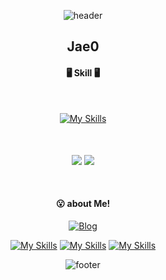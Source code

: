 <p align=center class="has-line-data" data-line-start="0" data-line-end="1"><img src="https://capsule-render.vercel.app/api?type=waving&amp;color=ECDC7A&amp;height=150&amp;section=header" alt="header"></p>

<h2 align=center class="code-line" data-line-start=2 data-line-end=3 >Jae0</h2>

<h4 align=center class="code-line" data-line-start=4 data-line-end=5 >🖥 Skill 🖥</h4>

<br>

<div align=center>
  
  [![My Skills](https://skillicons.dev/icons?i=nextjs,react,vue,ts,js,html,css,firebase,pinia,sass,styledcomponents,tailwind,git,vite,vercel,npm&perline=6)](https://skillicons.dev)
</div>



<br>
<br>




               
<div align="center">
  <img align="center" src="https://github-readme-stats.vercel.app/api?username=Jae0o&theme=flag-india&show_icons=true&count_private=true&&hide=stars" />

  <img align="center" src="https://github-readme-stats.vercel.app/api/top-langs/?username=Jae0o&layout=compact" />
</div>

<br>
<br>
  
<h4 align=center class="code-line" data-line-start=12 data-line-end="13">😮 about Me!</h4>

<p align=center class="has-line-data" data-line-start="14" data-line-end="15">
  <a href="https://www.jae0.co.kr/"><img src="https://img.shields.io/badge/Jae0's Blog-FF8800?style=for-the-badge&amp;logo=Blog&amp;logoColor=white" alt="Blog"></a>
</p>


<div align=center>

  [![My Skills](https://skillicons.dev/icons?i=discord)](https://discordapp.com/users/206711795497304065)
  [![My Skills](https://skillicons.dev/icons?i=instagram)](https://www.instagram.com/jae_0o_/)
  [![My Skills](https://skillicons.dev/icons?i=notion)](https://jae0o.notion.site/0e5acd0e94fd407c856d079dfab603f4?v=98f08ec4426542f38642772eca0ded05&pvs=4)

</div>


<p align=center class="has-line-data" data-line-start="15" data-line-end="16">
  <img src="https://capsule-render.vercel.app/api?type=waving&amp;color=ECDC7A&amp;height=150&amp;section=footer" alt="footer">
</p>



